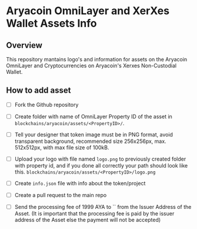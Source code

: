 # Aryacoin OmniLayer and XerXes Wallet Assets Info

## Overview

This repository mantains logo's and information for assets on the Aryacoin OmniLayer and Cryptocurrencies on Aryacoin's Xerxes Non-Custodial Wallet.

## How to add asset

- [ ] Fork the Github repository
- [ ] Create folder with name of OmniLayer Property ID of the asset in `blockchains/aryacoin/assets/<PropertyID>/`.
- [ ] Tell your designer that token image must be in PNG format, avoid transparent background, recommended size 256x256px, max. 512x512px, with max file size of 100kB.
- [ ] Upload your logo with file named `logo.png` to previously created folder with property id, and if you done all correctly your path should look like this. `blockchains/aryacoin/assets/<PropertyID>/logo.png`
- [ ] Create `info.json` file with info about the token/project
- [ ] Create a pull request to the main repo
- [ ] Send the processing fee of 1999 AYA to `` from the Issuer Address of the Asset. (It is important that the processing fee is paid by the issuer address of the Asset else the payment will not be accepted)

